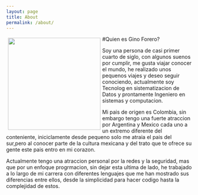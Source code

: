 ```yaml
---
layout: page
title: About
permalink: /about/
---
```


#Quien es Gino Forero?
<img height="250" src="https://scontent-b-mia.xx.fbcdn.net/hphotos-xfa1/v/t1.0-9/28765_3463806213887_215133651_n.jpg?oh=176de23f7bd321df4a940e3f4580fc66&oe=55129C41"  hspace="5" vspace="5" style="float: left;">

Soy una persona de casi primer cuarto de siglo, con algunos suenos por cumplir, me gusta viajar conocer el mundo, he realizado unos pequenos viajes y deseo seguir conociendo, actualmente soy Tecnolog en sistematizacion de Datos y prontamente Ingeniero en sistemas y computacion.

Mi pais de origen es Colombia, sin embargo tengo una fuerte atraccion por Argentina y Mexico cada uno a un extremo diferente del conteniente, iniciclamente desde pequeno solo me atraia el pais del sur,pero al conocer parte de la cultura mexicana y del trato que te ofrece su gente este pais entro en mi corazon.

Actualmente tengo una atraccion personal por la redes y la seguridad, mas que por un enfoque progrmacion, sin dejar esta ultima de lado, he trabajado a lo largo de mi carrera con diferentes lenguajes que me han mostrado sus diferencias entre ellos, desde la simplicidad para hacer codigo hasta la complejidad de estos.